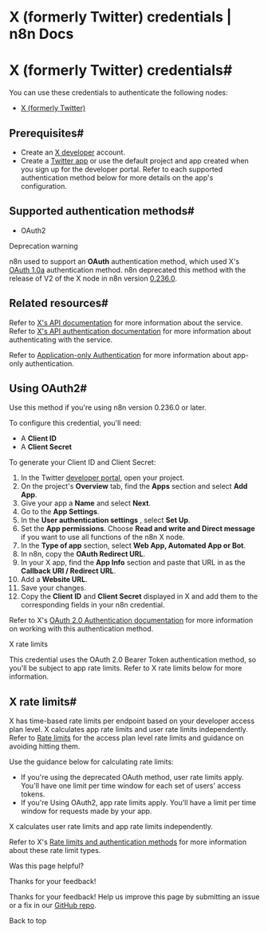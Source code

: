 # X (formerly Twitter) credentials | n8n Docs

[ ](https://github.com/n8n-io/n8n-docs/edit/main/docs/integrations/builtin/credentials/twitter.md "Edit this page")

# X (formerly Twitter) credentials#

You can use these credentials to authenticate the following nodes:

  * [X (formerly Twitter)](../../app-nodes/n8n-nodes-base.twitter/)

## Prerequisites#

  * Create an [X developer](https://developer.x.com/en) account.
  * Create a [Twitter app](https://developer.x.com/en/docs/apps) or use the default project and app created when you sign up for the developer portal. Refer to each supported authentication method below for more details on the app's configuration.

## Supported authentication methods#

  * OAuth2

Deprecation warning

n8n used to support an **OAuth** authentication method, which used X's [OAuth 1.0a](https://developer.x.com/en/docs/authentication/oauth-1-0a) authentication method. n8n deprecated this method with the release of V2 of the X node in n8n version [0.236.0](../../../../release-notes/0-x/#n8n02360).

## Related resources#

Refer to [X's API documentation](https://developer.x.com/en/docs/twitter-api) for more information about the service. Refer to [X's API authentication documentation](https://developer.x.com/en/docs/authentication/overview) for more information about authenticating with the service.

Refer to [Application-only Authentication](https://developer.twitter.com/en/docs/authentication/oauth-2-0/application-only) for more information about app-only authentication.

## Using OAuth2#

Use this method if you're using n8n version 0.236.0 or later.

To configure this credential, you'll need:

  * A **Client ID**
  * A **Client Secret**

To generate your Client ID and Client Secret:

  1. In the Twitter [developer portal](https://developer.x.com/en/portal/dashboard), open your project.
  2. On the project's **Overview** tab, find the **Apps** section and select **Add App**.
  3. Give your app a **Name** and select **Next**.
  4. Go to the **App Settings**.
  5. In the **User authentication settings** , select **Set Up**.
  6. Set the **App permissions**. Choose **Read and write and Direct message** if you want to use all functions of the n8n X node.
  7. In the **Type of app** section, select **Web App, Automated App or Bot**.
  8. In n8n, copy the **OAuth Redirect URL**.
  9. In your X app, find the **App Info** section and paste that URL in as the **Callback URI / Redirect URL**.
  10. Add a **Website URL**.
  11. Save your changes.
  12. Copy the **Client ID** and **Client Secret** displayed in X and add them to the corresponding fields in your n8n credential.

Refer to X's [OAuth 2.0 Authentication documentation](https://developer.x.com/en/docs/authentication/oauth-2-0) for more information on working with this authentication method.

X rate limits

This credential uses the OAuth 2.0 Bearer Token authentication method, so you'll be subject to app rate limits. Refer to X rate limits below for more information.

## X rate limits#

X has time-based rate limits per endpoint based on your developer access plan level. X calculates app rate limits and user rate limits independently. Refer to [Rate limits](https://developer.x.com/en/docs/twitter-api/rate-limits) for the access plan level rate limits and guidance on avoiding hitting them.

Use the guidance below for calculating rate limits:

  * If you're using the deprecated OAuth method, user rate limits apply. You'll have one limit per time window for each set of users' access tokens.
  * If you're Using OAuth2, app rate limits apply. You'll have a limit per time window for requests made by your app.

X calculates user rate limits and app rate limits independently.

Refer to X's [Rate limits and authentication methods](https://developer.x.com/en/docs/twitter-api/rate-limits#auth) for more information about these rate limit types.

Was this page helpful? 

Thanks for your feedback! 

Thanks for your feedback! Help us improve this page by submitting an issue or a fix in our [GitHub repo](https://github.com/n8n-io/n8n-docs). 

Back to top